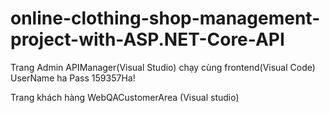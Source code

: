# online-clothing-shop-management-project-with-ASP.NET-Core-API


Trang Admin
APIManager(Visual Studio) chạy cùng frontend(Visual Code)
UserName ha
Pass 159357Ha!

Trang khách hàng
WebQACustomerArea (Visual studio)